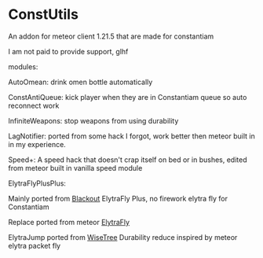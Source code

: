 # ConstUtils
An addon for meteor client 1.21.5 that are made for constantiam

I am not paid to provide support, glhf


modules:

AutoOmean: drink omen bottle automatically

ConstAntiQueue: kick player when they are in Constantiam queue so auto reconnect work



InfiniteWeapons: stop weapons from using durability

LagNotifier: ported from some hack I forgot, work better then meteor built in in my experience.

Speed+: A speed hack that doesn't crap itself on bed or in bushes, edited from meteor built in vanilla speed module

ElytraFlyPlusPlus:

Mainly ported from [Blackout](https://github.com/KassuK1/BlackOut/blob/95a5bfcc6422859b0fc4715f4a44d6140533291f/src/main/java/kassuk/addon/blackout/modules/ElytraFlyPlus.java) ElytraFly Plus, no firework elytra fly for Constantiam

Replace ported from meteor [ElytraFly](https://github.com/MeteorDevelopment/meteor-client/blob/19809bc90cec629fec28ebb635e481fddf84ca0a/src/main/java/meteordevelopment/meteorclient/systems/modules/movement/elytrafly/ElytraFlightMode.java#L51)

ElytraJump ported from [WiseTree](https://github.com/LifeHacker125132/WiseTree/blob/master/src/main/java/wise/tree/addon/misc/ElytraJump.java)
Durability reduce inspired by meteor elytra packet fly

